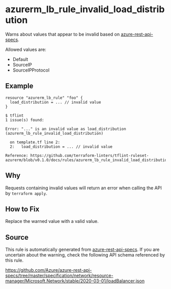 <!--- This file generated by `tools/apispec-rule-gen/main.go`. DO NOT EDIT --->

# azurerm_lb_rule_invalid_load_distribution

Warns about values that appear to be invalid based on [azure-rest-api-specs](https://github.com/Azure/azure-rest-api-specs).

Allowed values are:
- Default
- SourceIP
- SourceIPProtocol

## Example

```hcl
resource "azurerm_lb_rule" "foo" {
  load_distribution = ... // invalid value
}
```

```
$ tflint
1 issue(s) found:

Error: "..." is an invalid value as load_distribution (azurerm_lb_rule_invalid_load_distribution)

  on template.tf line 2:
  2:   load_distribution = ... // invalid value

Reference: https://github.com/terraform-linters/tflint-ruleset-azurerm/blob/v0.1.0/docs/rules/azurerm_lb_rule_invalid_load_distribution.md

```

## Why

Requests containing invalid values will return an error when calling the API by `terraform apply`.

## How to Fix

Replace the warned value with a valid value.

## Source

This rule is automatically generated from [azure-rest-api-specs](https://github.com/Azure/azure-rest-api-specs). If you are uncertain about the warning, check the following API schema referenced by this rule.

https://github.com/Azure/azure-rest-api-specs/tree/master/specification/network/resource-manager/Microsoft.Network/stable/2020-03-01/loadBalancer.json
